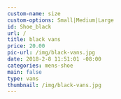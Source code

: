 ```yaml
---
custom-name: size
custom-options: Small|Medium|Large
id: Shoe_black
url: /
title: black vans
price: 20.00
pic-url: /img/black-vans.jpg
date: 2018-2-8 11:51:01 -08:00
categories: mens-shoe
main: false
type: vans
thumbnail: /img/black-vans.jpg
---
```

